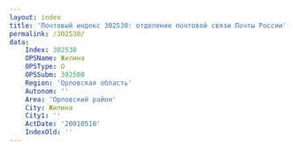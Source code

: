 ```yaml
---
layout: index
title: 'Почтовый индекс 302530: отделение почтовой связи Почты России'
permalink: /302530/
data:
    Index: 302530
    OPSName: Жилина
    OPSType: О
    OPSSubm: 302500
    Region: 'Орловская область'
    Autonom: ''
    Area: 'Орловский район'
    City: Жилина
    City1: ''
    ActDate: '20010518'
    IndexOld: ''
---
```

